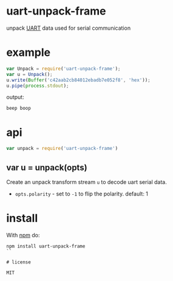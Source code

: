 # uart-unpack-frame

unpack
[UART](https://en.wikipedia.org/wiki/Universal_asynchronous_receiver/transmitter#Data_framing)
data used for serial communication

# example

``` js
var Unpack = require('uart-unpack-frame');
var u = Unpack();
u.write(Buffer('c42aab2cb84012ebadb7e052f8', 'hex'));
u.pipe(process.stdout);
```

output:

```
beep boop
```

# api

``` js
var unpack = require('uart-unpack-frame')
```

## var u = unpack(opts)

Create an unpack transform stream `u` to decode uart serial data.

* `opts.polarity` - set to `-1` to flip the polarity. default: 1

# install

With [npm](https://npmjs.org) do:

```
npm install uart-unpack-frame
``

# license

MIT
